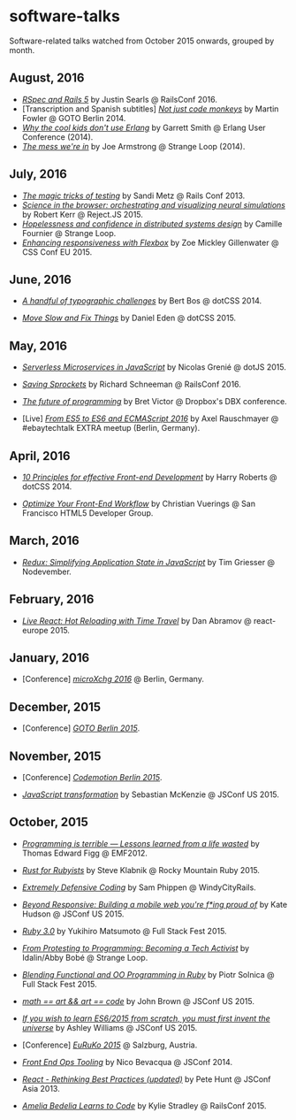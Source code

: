 # software-talks

Software-related talks watched from October 2015 onwards, grouped by month.

## August, 2016

* [_RSpec and Rails 5_](https://www.youtube.com/watch?v=vntVoC5uSYk) by Justin Searls @ RailsConf 2016.
* [Transcription and Spanish subtitles] [_Not just code monkeys_](https://youtu.be/4E3xfR6IBII) by Martin Fowler @ GOTO Berlin 2014.
* [_Why the cool kids don't use Erlang_](https://www.youtube.com/watch?v=3MvKLOecT1I) by Garrett Smith @ Erlang User Conference (2014).
* [_The mess we're in_](https://youtu.be/lKXe3HUG2l4) by Joe Armstrong @ Strange Loop (2014).

## July, 2016

* [_The magic tricks of testing_](https://youtu.be/URSWYvyc42M) by Sandi Metz @ Rails Conf 2013.
* [_Science in the browser: orchestrating and visualizing neural simulations_](https://youtu.be/fq2IFFK08Ik) by Robert Kerr @ Reject.JS 2015.
* [_Hopelessness and confidence in distributed systems design_](https://youtu.be/TlU1opuCXB0) by Camille Fournier @ Strange Loop.
* [_Enhancing responsiveness with Flexbox_](https://youtu.be/_98SE8WUvLk) by Zoe Mickley Gillenwater @ CSS Conf EU 2015.

## June, 2016

* [_A handful of typographic challenges_](https://www.youtube.com/watch?v=MI7Xz-_ddu4) by Bert Bos @ dotCSS 2014.

* [_Move Slow and Fix Things_](https://youtu.be/zmjfh099zYg) by Daniel Eden @ dotCSS 2015.

## May, 2016

* [_Serverless Microservices in JavaScript_](https://www.youtube.com/watch?v=2kXYUlG1eXA) by Nicolas Grenié @ dotJS 2015.

* [_Saving Sprockets_](https://www.youtube.com/watch?v=imE397wVWgY) by Richard Schneeman @ RailsConf 2016.

* [_The future of programming_](https://www.youtube.com/watch?v=8pTEmbeENF4) by Bret Victor @ Dropbox's DBX conference.

* [Live] [_From ES5 to ES6 and ECMAScript 2016_](https://speakerdeck.com/rauschma/from-es5-to-es6-and-ecmascript-2016-may-2016) by Axel Rauschmayer @ #ebaytechtalk EXTRA meetup (Berlin, Germany).

## April, 2016

* [_10 Principles for effective Front-end Development_](https://www.youtube.com/watch?v=8adsZeMQjGQ) by Harry Roberts @ dotCSS 2014.

* [_Optimize Your Front-End Workflow_](https://www.youtube.com/watch?v=rXqacXEhmvk) by Christian Vuerings @ San Francisco HTML5 Developer Group.

## March, 2016

* [_Redux: Simplifying Application State in JavaScript_](https://youtu.be/okdC5gcD-dM) by Tim Griesser @ Nodevember.

## February, 2016

* [_Live React: Hot Reloading with Time Travel_](https://www.youtube.com/watch?v=xsSnOQynTHs) by Dan Abramov @ react-europe 2015.

## January, 2016

* [Conference] [_microXchg 2016_](http://microxchg.io/2016/index.html) @ Berlin, Germany.

## December, 2015

* [Conference] [_GOTO Berlin 2015_](http://gotocon.com/berlin-2015/).

## November, 2015

* [Conference] [_Codemotion Berlin 2015_](http://berlin2015.codemotionworld.com/).

* [_JavaScript transformation_](https://youtu.be/rKuNbEwoQfQ) by Sebastian McKenzie @ JSConf US 2015.

## October, 2015

* [_Programming is terrible — Lessons learned from a life wasted_](https://www.youtube.com/watch?t=14&v=csyL9EC0S0c) by Thomas Edward Figg @ EMF2012.

* [_Rust for Rubyists_](https://www.youtube.com/watch?v=NaIXIKVxg3M) by Steve Klabnik @ Rocky Mountain Ruby 2015.

* [_Extremely Defensive Coding_](https://vimeo.com/140388280) by Sam Phippen @ WindyCityRails.

* [_Beyond Responsive: Building a mobile web you're f*ing proud of_](https://youtu.be/Y4ZTRztwLrg) by Kate Hudson @ JSConf US 2015.

* [_Ruby 3.0_](https://youtu.be/48iKjUcENRE) by Yukihiro Matsumoto @ Full Stack Fest 2015.

* [_From Protesting to Programming: Becoming a Tech Activist_](https://www.youtube.com/watch?v=gy82S8tjJX8) by Idalin/Abby Bobé @ Strange Loop.

* [_Blending Functional and OO Programming in Ruby_](https://youtu.be/rMxurF4oqsc) by Piotr Solnica @ Full Stack Fest 2015.

* [_math == art && art == code_](https://youtu.be/Z1q71gFeRqM) by John Brown @ JSConf US 2015.

* [_If you wish to learn ES6/2015 from scratch, you must first invent the universe_](https://youtu.be/DN4yLZB1vUQ) by Ashley Williams @ JSConf US 2015.

* [Conference] [_EuRuKo 2015_](http://euruko2015.org) @ Salzburg, Austria.

* [_Front End Ops Tooling_](https://youtu.be/Y0DCZdAruvo) by Nico Bevacqua @ JSConf 2014.

* [_React - Rethinking Best Practices (updated)_](https://youtu.be/DgVS-zXgMTk) by Pete Hunt @ JSConf Asia 2013.

* [_Amelia Bedelia Learns to Code_](https://youtu.be/bSbla50tqZE) by Kylie Stradley @ RailsConf 2015.
